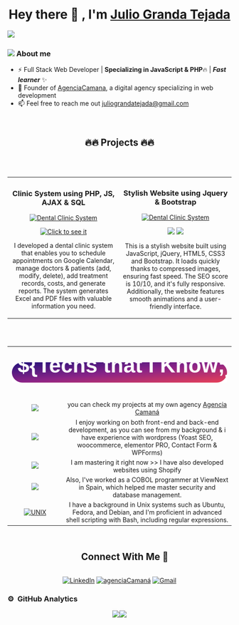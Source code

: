 <div align="center">
<h1 align="center">Hey there 👋 , I'm <a href="https://agenciacamana.com/">Julio Granda Tejada</a> </h1>
</div>
<a href="#"><img src="https://agenciacamana.com/jgt.png"></a>

### <picture><img src = "https://agenciacamana.com/about-me.gif" width = 50px></picture> **About me**

- ⚡ Full Stack Web Developer | **Specializing in JavaScript & PHP**🔥 | ***Fast learner*** ✨
- 🌱 Founder of <a href="https://agenciacamana.com/">AgenciaCamana</a>, a digital agency specializing in web development
- 📫 Feel free to reach me out juliograndatejada@gmail.com 
<br>


<div align="center">
  <h2 align="center">🔥🔥 Projects 🔥🔥</a> </h2>
</div>
<br><br>
  <table>
    <tr>
      <td width="50%">
        <h3 align="center">Clinic System using PHP, JS, AJAX & SQL</h3>
        <div align="center">
          <a href="https://github.com/Chazon15/clinic" target="_blank"><img src="https://agenciacamana.com/clinic.jpg" width="400" alt="Dental Clinic System"></a>
          <p>
            <a href="https://github.com/Chazon15/clinic" target="_blank">
              <img src="https://img.shields.io/badge/SEE IT-7523BD?style=for-the-badge&logo=github&logoColor=white" alt="Click to see it">
            </a>            
          </p>
          <p>
             I developed a dental clinic system that enables you to schedule appointments on Google Calendar, manage doctors & patients (add, modify, delete), add treatment records, costs, and generate reports. The system generates Excel and PDF files with valuable information you need.
          </p>
        </div>                                                                                        
      </td>
      <!-- GRAFIMAT -- STYLISH WEBSITE -->
      <td width="50%">
        <h3 align="center">Stylish Website using Jquery & Bootstrap</h3>
        <div align="center">
          <a href="https://github.com/Chazon15/grafimat" target="_blank"><img src="https://agenciacamana.com/jquery-web.jpg" width="400" alt="Dental Clinic System"></a>
          <p>
            <a href="https://github.com/Chazon15/grafimat" target="_blank"><img src="https://img.shields.io/badge/SEE IT-086B15?style=for-the-badge&logo=github&logoColor=white"></a>  
            <a href="https://chazon15.github.io/grafimat/" target="_blank"><img src="https://img.shields.io/badge/Live-09841A?style=for-the-badge"></a> 
          </p>
          <p>
             This is a stylish website built using JavaScript, jQuery, HTML5, CSS3 and Bootstrap. It loads quickly thanks to compressed images, ensuring fast speed. The SEO score is 10/10, and it's fully responsive. Additionally, the website features smooth animations and a user-friendly interface.
          </p>
        </div>                                                                                        
      </td>
    </tr>                                                          
  </table>     
  
  <br>
  <br>

<!-- Techs  Julio Granda Tejada -->
<div style="overflow: hidden;">
<table style="width: 100%; border-collapse: collapse; border: solid 0 !important; text-align: center; align-items: center;">
  
  <tr style="border: none;">
    <td colspan="3" style="border: none; padding: 10px; text-align: center; height: 100px; vertical-align: middle;">
        <a href="#"><img src="./1.svg" style="width: 100%; max-width: 100%; height: auto;" /></a>
    </td>
 </tr>
 
 <tr style="border: solid 0 !important">
    <td width=400px colspan=2 style="border: solid 0 !important; border-radio: 8 !important">
      <a href="#"><img src="https://skillicons.dev/icons?i=js,php,html,css,mysql" />  </a>
    </td>
     <td style="border: solid 0 !important">
      you can check my projects at my own agency <a href="https://agenciacamana.com">Agencia Camaná</a>       
    </td>
</tr>

   <tr style="border: solid 0 !important">
      <td width=400px colspan=2 style="border: solid 0 !important; border-radio: 8 !important">
        <a href="#"><img src="https://skillicons.dev/icons?i=wordpress,nodejs,ts,laravel,ruby" />  </a>
      </td>
       <td style="border: solid 0 !important">
        I enjoy working on both front-end and back-end development, as you can see from my background & i have experience with wordpress (Yoast SEO, woocommerce, elementor PRO, Contact Form & WPForms)
      </td>
  </tr>
  
  <tr style="border: solid 0 !important">
      <td colspan=2 style="border: solid 0 !important; border-radio: 8 !important">
        <a href="#"><img src="https://skillicons.dev/icons?i=react,angular,tailwind,mongodb,bootstrap" /> </a>
      </td>
       <td style="border: solid 0 !important">
        I am mastering it right now >> I have also developed websites using Shopify
      </td>    
  </tr>

<tr style="border: solid 0 !important">
      <td colspan=2 style="border: solid 0 !important; border-radio: 8 !important">                   
        <a href="#"><img src="https://skillicons.dev/icons?i=c,cpp,cs,java,sqlite" /> </a>       
      </td>
       <td style="border: solid 0 !important">
        Also, I've worked as a COBOL programmer at ViewNext in Spain, which helped me master security and database management.  
      </td>
  </tr>

  <tr style="border: solid 0 !important">
      <td colspan=2 style="border: solid 0 !important; border-radio: 8 !important">                   
        <a href="#"><img src="https://skillicons.dev/icons?i=linux,ubuntu,debian,bash,regex" alt="UNIX" /> </a>       
      </td>
       <td>
        I have a background in Unix systems such as Ubuntu, Fedora, and Debian, and I'm proficient in advanced shell scripting with Bash, including regular expressions.
      </td>
  </tr>
  
</table>
</div>


<div id="user-content-toc">
  <ul align="center">
    <summary><h2 style="display: inline-block">Connect With Me 🤝</h2></summary>
  </ul>
</div>
<p align="center">
  <a href="https://www.linkedin.com/in/juliograndatejada" target="_blank"><img src="https://skillicons.dev/icons?i=linkedin" alt="LinkedIn"/></a>
  <a href="https://agenciacamana.com/contacto.html" target="_blank"><img src="https://skillicons.dev/icons?i=rocket" alt="agenciaCamaná"/></a>
  <a href="mailto:juliograndatejada@gmail.com" target="_blank"><img src="https://skillicons.dev/icons?i=gmail" alt="Gmail" /></a>
</p>  
</p>

<!-- GitHub Stats xd -->

### ⚙️ &nbsp;GitHub Analytics

<p align="center">
<a href="https://github.com/Chazon15"><img height="180em" src="https://github-readme-stats-eight-theta.vercel.app/api?username=Chazon15&show_icons=true&theme=algolia&include_all_commits=true&count_private=true"/><img height="180em" src="https://github-readme-stats-eight-theta.vercel.app/api/top-langs/?username=Chazon15&layout=compact&langs_count=8&theme=algolia"/></a>
</p>
